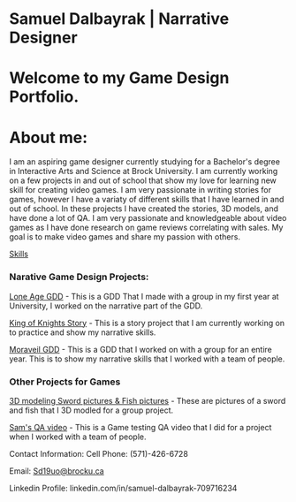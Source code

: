 # Samuel Dalbayrak | Narrative Designer

 # Welcome to my Game Design Portfolio.
 

# About me:
 
I am an aspiring game designer currently studying for a Bachelor's degree in Interactive Arts and Science at Brock University. I am currently working on a few projects in and out of school that show my love for learning new skill for creating video games. I am very passionate in writing stories for games, however I have a variaty of different skills that I have learned in and out of school. In these projects I have created the stories, 3D models, and have done a lot of QA. I am very passionate and knowledgeable about video games as I have done research on game reviews correlating with sales. My goal is to make video games and share my passion with others.

<a href = "https://github.com/Samuelbly/Portfolio/wiki/Skills"> Skills</a>

### Narative Game Design Projects:

<a href = "Copy of IASC 1P05 Game Proposal document.pdf"> Lone Age GDD</a> - This is a GDD That I made with a group in my first year at University, I worked on the narrative part of the GDD. 

 <a href = "https://github.com/Samuelbly/Portfolio/wiki/Story-projects-I-am-working-on"> King of Knights Story</a> - This is a story project that I am currently working on to practice and show my narrative skills.

<a href = "GDD.V2.pdf"> Moraveil GDD</a> - This is a GDD that I worked on with a group for an entire year. This is to show my narrative skills that I worked with a team of people.

### Other Projects for Games
 
 <a href = "https://github.com/Samuelbly/Portfolio/wiki/3D-Modeling">3D modeling Sword pictures & Fish pictures</a> - These are pictures of a sword and fish that I 3D modled for a group project.
 
<a href = "https://drive.google.com/file/d/1dVIGj6lK_zRbg0WK1ATY2lbvjfzbO39Z/view?usp=sharing"> Sam's QA video</a> - This is a Game testing QA video that I did for a project when I worked with a team of people. 

 Contact Information:
Cell Phone: (571)-426-6728

Email: Sd19uo@brocku.ca

Linkedin Profile: linkedin.com/in/samuel-dalbayrak-709716234
